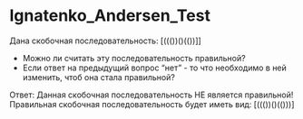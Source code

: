 # Ignatenko_Andersen_Test

Дана скобочная последовательность: [((())()(())]]
- Можно ли считать эту последовательность правильной?
- Если ответ на предыдущий вопрос “нет” - то что необходимо в ней изменить, чтоб она стала правильной?

Ответ: 
Данная скобочная последовательность НЕ является правильной!
Правильная скобочная последовательность будет иметь вид: [((())()(()))]
